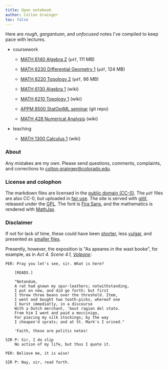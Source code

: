 ```yaml
---
title: Open notebook
author: Colton Grainger
toc: false
---
```


Here are *rough*, *gargantuan*, and *unfocused* notes I've compiled to keep pace with lectures.

- coursework

    - [MATH 6140 Algebra 2](2019-05-11-alg2-omnibus.pdf) (`pdf`, 111 MB)
    - [MATH 6230 Differential Geometry 1](2019-05-11-diffgeo1-omnibus.pdf) (`pdf`, 124 MB)
    - [MATH 6220 Topology 2](2019-05-11-top2-omnibus.pdf) (`pdf`, 86 MB)

    - [MATH 6130 Algebra 1](alg1) (wiki)
    - [MATH 6210 Topology 1](top1) (wiki)
    - [APPM 8500 StatOptML seminar](https://github.com/coltongrainger/fy19soml) (git repo)

    - [MATH 428 Numerical Analysis](num) (wiki)

- teaching

    - [MATH 1300 Calculus 1](math1300) (wiki)

### About

Any mistakes are my own. Please send questions, comments, complaints, and corrections to [colton.grainger@colorado.edu](mailto:colton.grainger@colorado.edu?subject=notes\%20on\%20quamash\%20wiki).

### License and colophon

The markdown files are licensed in the [public domain (CC-0)](http://creativecommons.org/about/cc0). The `pdf` files are also CC-0, but uploaded in [fair use](https://libguides.bc.edu/copyright/fairuse). The site is served with [gitit](https://github.com/jgm/gitit/), released under the [GPL](http://www.aaronsw.com/weblog/000360). The font is [Fira Sans](https://github.com/mozilla/Fira), and the mathematics is rendered with [MathJax](https://www.mathjax.org/).

### Disclaimer

If not for lack of time, these could have been [shorter](https://www.npr.org/sections/13.7/2014/02/03/270680304/this-could-have-been-shorter), less [vulgar](https://www.colorado.edu/sccr/honor-code), and presented as [smaller files](https://www.reddit.com/r/ipad/comments/1dw9fs/can_i_get_smaller_annotated_pdfs_out_of/).

Presently, however, the exposition is "As apeares in the wast booke", for example, as in *Act 4. Scene 4.1, [Volpone](https://www.gutenberg.org/cache/epub/4039/pg4039.txt)*:

```
PER: Pray you let's see, sir. What is here?

    [READS.]

    "Notandum,
    A rat had gnawn my spur-leathers; notwithstanding,
    I put on new, and did go forth: but first
    I threw three beans over the threshold. Item,
    I went and bought two tooth-picks, whereof one
    I burst immediatly, in a discourse
    With a Dutch merchant, 'bout ragion del stato.
    From him I went and paid a moccinigo,
    For piecing my silk stockings; by the way
    I cheapen'd sprats; and at St. Mark's I urined."

    'Faith, these are politic notes!

SIR P: Sir, I do slip
    No action of my life, but thus I quote it.

PER: Believe me, it is wise!

SIR P: Nay, sir, read forth.
```
